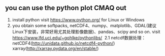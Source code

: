 ## you can use the python plot CMAQ out 
1. install python visit https://www.python.org/ for Linux or Windows
2. you obtain some softpacks, netCDF4、numpy、matplotlib、GDAL(建议Linux下安装，非常好用尤其处理影像数据)、pandas、scipy and so on. visit https://www.lfd.uci.edu/~gohlke/pythonlibs/
  2.1 netcdf数据处理：
    netCDF4(http://unidata.github.io/netcdf4-python/)
    xarray(http://xarray.pydata.org/en/stable/)
